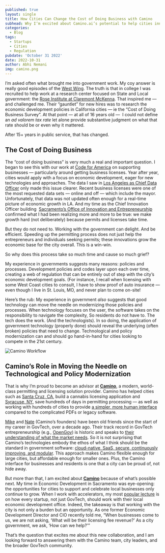 ```yaml
---
published: true
layout: single
title: How Cities Can Change the Cost of Doing Business with Camino
subhead: Why I’m excited about Camino.ai’s potential to help cities innovate economic development
categories:
  - Blog
tags:
  - Startups
  - Cities
  - Regulation
pubdate: 'October 31 2022'
date: 2022-10-31
author: Abhi Nemani
img: camino.png
---
```


I’m asked often what brought me into government work. My coy answer is really good episodes of the <a href="https://www.youtube.com/watch?v=BRYxQM1HHX0&amp;ab_channel=jayzhelle001">West Wing</a>. The truth is that in college I was recruited to help work at a research center focused on State and Local government: the <a href="http://roseinstitute.org/">Rose Institute at Claremont McKenna</a>. That inspired me — and challenged me. Their “gauntlet” for new hires was to research the economic development policies in California cities — ie the “Cost of Doing Business Survey”. At that point — at all of 16 years old —&nbsp; I could not define an<em> ad valorem tax rate</em> let alone provide substantive judgment on what that rate should be or even why it mattered.</p>

After 15+ years in public service, that has changed.&nbsp;

## The Cost of Doing Business

The “cost of doing business” is very much a real and important question. I began to see this with our work at <a href="https://codeforamerica.org">Code for America</a> on supporting businesses — particularly around getting business licenses. Year after year, cities would apply with a focus on economic development, eager for new technologies and approaches. The data I saw in <a href="https://abhinemani.com/blog/announcements/reflections/2014/08/20/Data-in-the-City-of-Angels/">Los Angeles as Chief Data Officer</a> only made this issue clearer. Recent business licenses were one of the most requested data sets — online and off — which include the mayor. Unfortunately, that data was not updated often enough for a real-time picture of economic growth in LA. And my time as the Chief Innovation Officer building&nbsp; <a href="https://abhinemani.com/portfolio/2017-12-21-Sacramento/">Sacramento’s Office of Innovation and Entrepreneurship</a> confirmed what I had been realizing more and more to be true: we make growth hard (not deliberately) because permits and licenses take time.

But they do not need to. Working with the government can delight. And be efficient. Speeding up the permitting process does not just help the entrepreneurs and individuals seeking permits; these innovations grow the economic base for the city overall. This is a win-win.

So why does this process take so much time and cause so much grief?

My experience in governments suggests many reasons: policies and processes. Development policies and codes layer upon each over time, creating a web of regulation that can be entirely out of step with the city’s economic development goals. (For instance, I recall when licensing with some West Coast cities to consult, I have to show proof of auto insurance — even though I live in St. Louis, MO, and never plan to come on-site!

Here’s the rub: My experience in government <em>also</em> suggests that good technology can move the needle on modernizing those policies and processes. When technology focuses on the user, the software takes on the responsibility to navigate the complexity, So residents do not have to. The tech does the work. (And the technologists). In so doing, the application of government technology (properly done) should reveal the underlying (often broken) policies that need to change. Technological and policy modernization can and should go hand-in-hand for cities looking to compete in the 21st century.&nbsp;

![Camino Workflow](https://www.camino.ai/wp-content/uploads/2022/10/image-1.png) 

## Camino’s Role in Moving the Needle on Technological and Policy Modernization

That is why I’m proud to become an advisor at <a href="http://camino.ai"><strong>Camino</strong></a>, a modern, world-class permitting and licensing solution provider. Camino has helped cities such as <a href="https://www.camino.ai/case_study/santa-cruz-county/?case_study_id=santa-cruz-county">Santa Cruz, CA</a>, build a cannabis licensing application and <a href="https://www.camino.ai/case_study/syracuse/?case_study_id=syracuse">Syracuse, NY</a>, save hundreds of days in permitting processing — as well as working with hundreds of cities to provide <a href="https://www.camino.ai/development-guide/">a simpler, more human interface</a> compared to the complicated PDFs or legacy software.

<a href="https://www.linkedin.com/in/michaelrosengarten/">Mike</a> and <a href="https://www.linkedin.com/in/nate-levine/">Nate</a> (Camino’s founders) have been old friends since the start of my career in GovTech, over a decade ago. Their track record in GovTech entrepreneurship (e.g., <a href="http://opengov.com">OpenGov</a>) is historic and speaks to <a href="https://www.camino.ai/about-camino/">their understanding of what the market needs</a>. So it is not surprising that Camino’s technologies embody the ethos of what I think should be the standard in government software: <a href="https://www.camino.ai/permitting-and-licensing-system/">cloud-native, SaaS, secure, continuously improving, and modular</a>. This approach makes Camino flexible enough for large cities, but affordable enough for smaller ones. Plus, the Camino interface for businesses and residents is one that a city can be proud of, not hide away.

But more than that, I am excited about <a href="http://camino.ai"><strong>Camino</strong></a> because of what’s possible next. My time in Economic Development in Sacramento was eye-opening: the opportunities for cities to support and celebrate local businesses only continue to grow. When I work with accelerators, my most <a href="https://abhinemani.com/academy/city-hall/">popular lecture</a> is on how every startup, not just GovTech, should work with their local economic development office. Indeed, the takeaway is that working with the city is not only a burden but an opportunity. As one former Economic Development Director and CIO recently told me, “When businesses come to us, we are not asking, ‘What will be their licensing fee revenue?’ As a city government, we ask, ‘How can we help?’”

That’s the question that excites me about this new collaboration, and I am looking forward to answering them with the Camino team, city leaders, and the broader GovTech community.